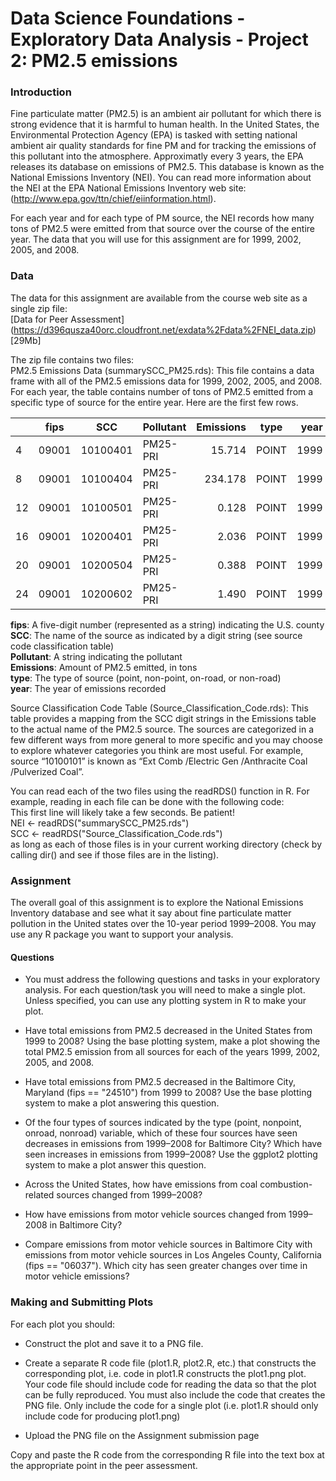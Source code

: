 # Data Science Foundations - Exploratory Data Analysis - Project 2: PM2.5 emissions

### Introduction  
Fine particulate matter (PM2.5) is an ambient air pollutant for which there is strong evidence that it is harmful to human health. In the United States, the Environmental Protection Agency (EPA) is tasked with setting national ambient air quality standards for fine PM and for tracking the emissions of this pollutant into the atmosphere. Approximatly every 3 years, the EPA releases its database on emissions of PM2.5. This database is known as the National Emissions Inventory (NEI). You can read more information about the NEI at the 
EPA National Emissions Inventory web site: (http://www.epa.gov/ttn/chief/eiinformation.html). 
  
For each year and for each type of PM source, the NEI records how many tons of PM2.5 were emitted from that source over the course of the entire year. The data that you will use for this assignment are for 1999, 2002, 2005, and 2008.

### Data  
The data for this assignment are available from the course web site as a single zip file:  
[Data for Peer Assessment] (https://d396qusza40orc.cloudfront.net/exdata%2Fdata%2FNEI_data.zip) [29Mb]

The zip file contains two files:  
PM2.5 Emissions Data (summarySCC_PM25.rds): This file contains a data frame with all of the PM2.5 emissions data for 1999, 2002, 2005, and 2008. For each year, the table contains number of tons of PM2.5 emitted from a specific type of source for the entire year. Here are the first few rows.
  
|   |fips |SCC      |Pollutant|Emissions|type    |year |
|:--|-----|---------|---------|--------:|------|----:|
|4  |09001|10100401 |PM25-PRI | 15.714  |POINT |1999 |
|8  |09001|10100404 |PM25-PRI | 234.178 |POINT |1999 |
|12 |09001|10100501 |PM25-PRI |   0.128 |POINT |1999 |
|16 |09001|10200401 |PM25-PRI |   2.036 |POINT |1999 |
|20 |09001|10200504 |PM25-PRI |   0.388 |POINT |1999 |
|24 |09001|10200602 |PM25-PRI |   1.490 |POINT |1999 |
  
**fips**: A five-digit number (represented as a string) indicating the U.S. county  
**SCC**: The name of the source as indicated by a digit string (see source code classification table)   
**Pollutant**: A string indicating the pollutant  
**Emissions**: Amount of PM2.5 emitted, in tons  
**type**: The type of source (point, non-point, on-road, or non-road)  
**year**: The year of emissions recorded  
  
Source Classification Code Table (Source_Classification_Code.rds): This table provides a mapping from the SCC digit strings in the Emissions table to the actual name of the PM2.5 source. The sources are categorized in a few different ways from more general to more specific and you may choose to explore whatever categories you think are most useful. For example, source “10100101” is known as “Ext Comb /Electric Gen /Anthracite Coal /Pulverized Coal”.
  
You can read each of the two files using the readRDS() function in R. For example, reading in each file can be done with the following code:  
This first line will likely take a few seconds. Be patient!  
NEI <- readRDS("summarySCC_PM25.rds")  
SCC <- readRDS("Source_Classification_Code.rds")  
as long as each of those files is in your current working directory (check by calling dir() and see if those files are in the listing).  
  
### Assignment  
The overall goal of this assignment is to explore the National Emissions Inventory database and see what it say about fine particulate matter pollution in the United states over the 10-year period 1999–2008. You may use any R package you want to support your analysis.  
  
#### Questions
* You must address the following questions and tasks in your exploratory analysis. For each question/task you will need to make a single plot. Unless specified, you can use any plotting system in R to make your plot.  
  
* Have total emissions from PM2.5 decreased in the United States from 1999 to 2008? Using the base plotting system, make a plot showing the total PM2.5 emission from all sources for each of the years 1999, 2002, 2005, and 2008.  
  
* Have total emissions from PM2.5 decreased in the Baltimore City, Maryland (fips == "24510") from 1999 to 2008? Use the base plotting system to make a plot answering this question.  
  
* Of the four types of sources indicated by the type (point, nonpoint, onroad, nonroad) variable, which of these four sources have seen decreases in emissions from 1999–2008 for Baltimore City? Which have seen increases in emissions from 1999–2008? Use the ggplot2 plotting system to make a plot answer this question.  
  
* Across the United States, how have emissions from coal combustion-related sources changed from 1999–2008?  
  
* How have emissions from motor vehicle sources changed from 1999–2008 in Baltimore City?  
  
* Compare emissions from motor vehicle sources in Baltimore City with emissions from motor vehicle sources in Los Angeles County, California (fips == "06037"). Which city has seen greater changes over time in motor vehicle emissions?  

### Making and Submitting Plots  
For each plot you should:  
* Construct the plot and save it to a PNG file.  
  
* Create a separate R code file (plot1.R, plot2.R, etc.) that constructs the corresponding plot, i.e. code in plot1.R constructs the plot1.png plot. Your code file should include code for reading the data so that the plot can be fully reproduced. You must also include the code that creates the PNG file. Only include the code for a single plot (i.e. plot1.R should only include code for producing  plot1.png)  
  
* Upload the PNG file on the Assignment submission page  
  
Copy and paste the R code from the corresponding R file into the text box at the appropriate point in the peer assessment.
